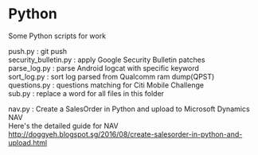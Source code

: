 # Python
Some Python scripts for work</br>

push.py : git push</br>
security_bulletin.py : apply Google Security Bulletin patches</br>
parse_log.py : parse Android logcat with specific keyword</br>
sort_log.py : sort log parsed from Qualcomm ram dump(QPST)</br>
questions.py : questions matching for Citi Mobile Challenge</br>
sub.py : replace a word for all files in this folder</br>

nav.py : Create a SalesOrder in Python and upload to Microsoft Dynamics NAV</br>
         Here's the detailed guide for NAV http://doggyeh.blogspot.sg/2016/08/create-salesorder-in-python-and-upload.html</br>
